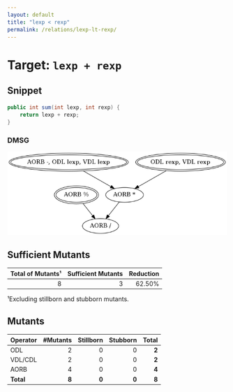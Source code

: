 ```yaml
---
layout: default
title: "lexp < rexp"
permalink: /relations/lexp-lt-rexp/
---
```


# Target: ``lexp + rexp``

## Snippet


```java
public int sum(int lexp, int rexp) {
    return lexp + rexp;
}
```


### DMSG

![image](images/dmsg_lexp-plus_rexp.png)

## Sufficient Mutants


|Total of Mutants¹    | Sufficient Mutants |Reduction |
|                ---: |               ---: |     ---: |  
| 8                   | 3                  |62.50%    |

¹Excluding stillborn and stubborn mutants.

## Mutants



| Operator | #Mutants | Stillborn | Stubborn | Total  |
| :---     |     ---: |      ---: |     ---: |   ---: |
| ODL      | 2        | 0         | 0        | **2**  |
| VDL/CDL  | 2        | 0         | 0        | **2**  |
| AORB     | 4        | 0         | 0        | **4**  |
|**Total** | **8**    | **0**     | **0**    | **8**  |
